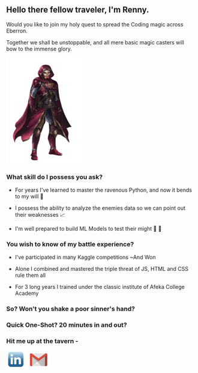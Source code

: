 ## Hello there fellow traveler, I'm Renny.

Would you like to join my holy quest to spread the Coding magic across Eberron.

Together we shall be unstoppable, and all mere basic magic casters will bow to the immense glory.

<img src="https://github.com/RennyCode/Rennycode/blob/main/summoner.png" width="200px">  </img>

### What skill do I possess you ask?

* For years I've learned to master the ravenous Python, and now it bends to my will 🐍

* I possess the ability to analyze the enemies data so we can point out their weaknesses 📈

* I'm well prepared to build ML Models to test their might 🎰 🤖

### You wish to know of my battle experience?

* I've participated in many Kaggle competitions ~And Won

* Alone I combined and mastered the triple threat of JS, HTML and CSS rule them all

* For 3 long years I trained under the classic institute of Afeka College Academy 

### So? Won't you shake a poor sinner's hand?
### Quick One-Shot? 20 minutes in and out?

### Hit me up at the tavern - 

<a href="https://www.linkedin.com/in/renny-wang-8a2934223/"><img src="https://github.com/RennyCode/Rennycode/blob/main/linkedInIcon.png" width="50px"></a>
<a href="mailto:rennywang96@gmail.com"><img src="https://github.com/RennyCode/Rennycode/blob/main/gmail-logo-icon.png" width="64px" padding-bottom="3px"></a>
